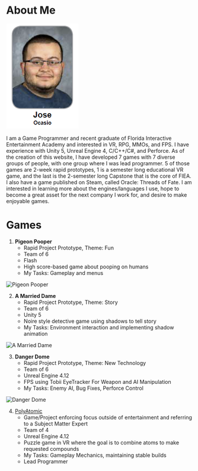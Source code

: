﻿
# About Me

![Jose](https://github.com/JoseOcasio1994/Portfolio/blob/master/Resources/Jose.PNG?raw=true) 

I am a Game Programmer and recent graduate of Florida Interactive Entertainment Academy and interested in VR, RPG, MMOs, and FPS. I have experience with Unity 5, Unreal Engine 4, C/C++/C#, and Perforce. As of the creation of this website, I have developed 7 games with 7 diverse groups of people, with one group where I was lead programmer. 5 of those games are 2-week rapid prototypes, 1 is a semester long educational VR game, and the last is the 2-semester long Capstone that is the core of FIEA. I also have a game published on Steam, called Oracle: Threads of Fate. I am interested in learning more about the engines/languages I use, hope to become a great asset for the next company I work for, and desire to make enjoyable games.

# Games

1. **Pigeon Pooper**
     * Rapid Project Prototype, Theme: Fun
     * Team of 6
     * Flash
     * High score-based game about pooping on humans
     * My Tasks: Gameplay and menus

![Pigeon Pooper](https://github.com/JoseOcasio1994/Portfolio/blob/master/Games/Pigeon%20Pooper/Pigeon_Pooper.gif?raw=true) 

2. **A Married Dame**
     * Rapid Project Prototype, Theme: Story
     * Team of 6
     * Unity 5
     * Noire style detective game using shadows to tell story
     * My Tasks: Environment interaction and implementing shadow animation

![A Married Dame](https://github.com/JoseOcasio1994/Portfolio/blob/master/Games/A%20Married%20Dame/A_Married_Dame.gif?raw=true) 

3. **Danger Dome**
     * Rapid Project Prototype, Theme: New Technology
     * Team of 6
     * Unreal Engine 4.12
     * FPS using Tobii EyeTracker For Weapon and AI Manipulation
     * My Tasks: Enemy AI, Bug Fixes, Perforce Control

![Danger Dome](https://github.com/JoseOcasio1994/Portfolio/blob/master/Games/Danger%20Dome/Danger_Dome.gif?raw=true) 

4. [PolyAtomic](https://joseocasio1994.github.io/PolyAtomic-VR/)
     * Game/Project enforcing focus outside of entertainment and referring to a Subject Matter Expert
     * Team of 4
     * Unreal Engine 4.12
     * Puzzle game in VR where the goal is to combine atoms to make requested compounds
     * My Tasks: Gameplay Mechanics, maintaining stable builds
     * Lead Programmer
